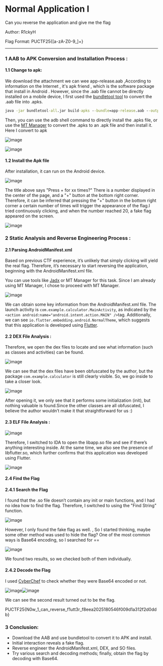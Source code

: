 # Normal Application I

Can you reverse the application and give me the flag

Author: R1ckyH

Flag Format: PUCTF25{[a-zA-Z0-9_]+}

---

### 1 **AAB to APK Conversion and Installation Process** :

#### 1.1 Change to apk:

We download the attachment we can wee app-release.aab ,According to information on the Internet , it's apk friend , which is the software package that install in Android . However, since the .aab file cannot be directly installed on a mobile device, I first used the [bundletool tool](https://github.com/google/bundletool) to convert the .aab file into .apks.

```cmd
java -jar bundletool-all.jar build-apks --bundle=app-release.aab --output=release.apks
```

Then, you can use the adb shell command to directly install the .apks file, or use the [MT Manager](https://mt2.cn/download/) to convert the .apks to an .apk file and then install it. Here I convert to apk

![image](assets/image-20250422201835-ybnma8i.png)

![image](assets/image-20250422201914-ykheyh2.png)

#### 1.2 Install the Apk file

After installation, it can run on the Android device.

![image](assets/image-20250422201954-klscpss.png)

The title above says "Press + for xx times?" There is a number displayed in the center of the page, and a "+" button at the bottom right corner. Therefore, it can be inferred that pressing the "+" button in the bottom right corner a certain number of times will trigger the appearance of the flag.I tried continuously clicking, and when the number reached 20, a fake flag appeared on the screen.

![image](assets/image-20250422202227-xdbzmvj.png)

### 2 **Static Analysis and Reverse Engineering Process** :

#### 2.1 **Parsing AndroidManifest.xml**

Based on previous CTF experience, it’s unlikely that simply clicking will yield the real flag. Therefore, it’s necessary to start reversing the application, beginning with the AndroidManifest.xml file. 

You can use tools like [Jadx](https://github.com/skylot/jadx) or MT Manager for this task. Since I am already using MT Manager, I chose to proceed with MT Manager.

![image](assets/image-20250422202606-wgn75db.png)

We can obtain some key information from the AndroidManifest.xml file. The launch activity is `com.example.calculator.MainActivity`​, as indicated by the `<action android:name="android.intent.action.MAIN" />`​ tag. Additionally, we can see `io.flutter.embedding.android.NormalTheme`​, which suggests that this application is developed using [Flutter](https://flutter.dev/).

#### 2.2 **DEX File Analysis :**

Therefore, we open the dex files to locate and see what information (such as classes and activities) can be found.

![image](assets/image-20250422202857-wyu6xli.png)

We can see that the dex files have been obfuscated by the author, but the package `com.example.calculator`​ is still clearly visible. So, we go inside to take a closer look.

![image](assets/image-20250422203019-51epnk2.png)

After opening it, we only see that it performs some initialization (init), but nothing valuable is found.Since the other classes are all obfuscated, I believe the author wouldn’t make it that straightforward for us :)

#### 2.3 **ELF File Analysis :**

![image](assets/image-20250422203314-ah507s6.png)

Therefore, I switched to IDA to open the libapp.so file and see if there’s anything interesting inside. At the same time, we also see the presence of libflutter.so, which further confirms that this application was developed using Flutter.

![image](assets/image-20250422203414-k3izap5.png)

#### 2.4 Find the Flag

#### 2.4.1 Search the Flag

I found that the .so file doesn’t contain any init or main functions, and I had no idea how to find the flag. Therefore, I switched to using the "Find String" function.

![image](assets/image-20250422203536-seh9p0m.png)

However, I only found the fake flag as well. , So I started thinking, maybe some other method was used to hide the flag? One of the most common ways is Base64 encoding, so I searched for ==

![image](assets/image-20250422203651-nwxlbym.png)

We found two results, so we checked both of them individually.

#### 2.4.2 Decode the Flag

I used [CyberChef](https://gchq.github.io/CyberChef/) to check whether they were Base64 encoded or not.

![image](assets/image-20250422203744-xdu4z8j.png)![image](assets/image-20250422203849-bz4zjm7.png)

We can see the second result turned out to be the flag.

PUCTF25{N0w_1_can_reverse_f1utt3r_f8eea2025180546f009d1a312f2d0ddb}

### 3 Conclusion:

* Download the AAB and use bundletool to convert it to APK and install.
* Initial interaction reveals a fake flag.
* Reverse engineer the AndroidManifest.xml, DEX, and SO files.
* Try various search and decoding methods; finally, obtain the flag by decoding with Base64.
